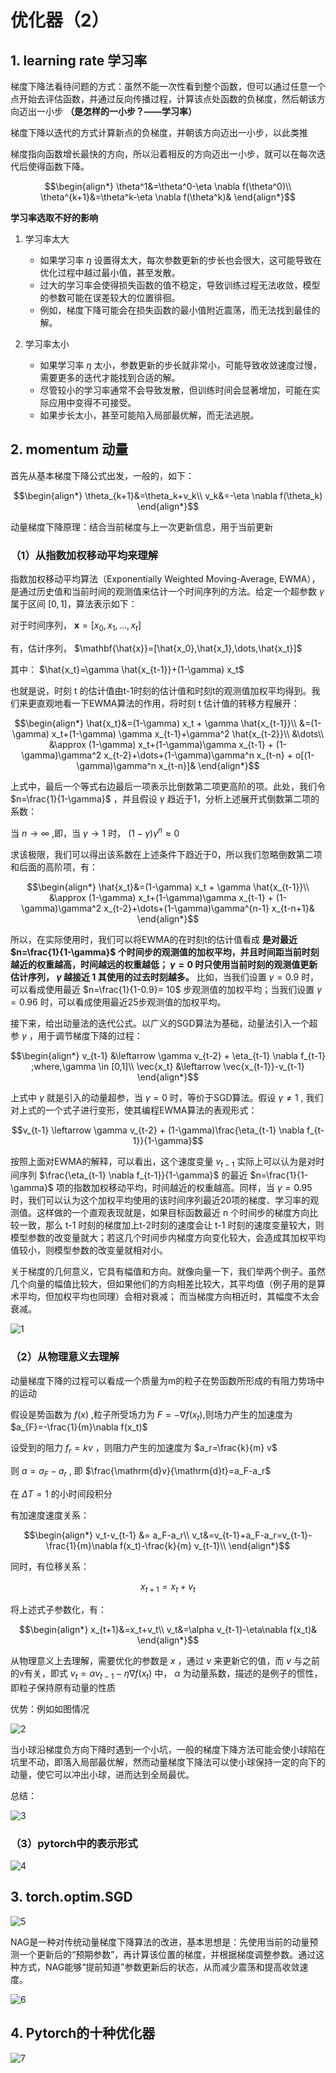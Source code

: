 # 优化器（2）
## 1. learning rate 学习率
梯度下降法看待问题的方式：虽然不能一次性看到整个函数，但可以通过任意一个点开始去评估函数，并通过反向传播过程，计算该点处函数的负梯度，然后朝该方向迈出一小步 **（是怎样的一小步？——学习率）**

梯度下降以迭代的方式计算新点的负梯度，并朝该方向迈出一小步，以此类推

梯度指向函数增长最快的方向，所以沿着相反的方向迈出一小步，就可以在每次迭代后使得函数下降。
```math
\begin{align*}
\theta^1&=\theta^0-\eta \nabla f(\theta^0)\\
\theta^{k+1}&=\theta^k-\eta \nabla f(\theta^k)&
\end{align*}
```

**学习率选取不好的影响**
1. 学习率太大

    - 如果学习率 $\eta$ 设置得太大，每次参数更新的步长也会很大，这可能导致在优化过程中越过最小值，甚至发散。
    - 过大的学习率会使得损失函数的值不稳定，导致训练过程无法收敛，模型的参数可能在误差较大的位置徘徊。
    - 例如，梯度下降可能会在损失函数的最小值附近震荡，而无法找到最佳的解。

2. 学习率太小

    - 如果学习率 $\eta$ 太小，参数更新的步长就非常小，可能导致收敛速度过慢，需要更多的迭代才能找到合适的解。
    - 尽管较小的学习率通常不会导致发散，但训练时间会显著增加，可能在实际应用中变得不可接受。
    - 如果步长太小，甚至可能陷入局部最优解，而无法逃脱。


## 2. momentum 动量
首先从基本梯度下降公式出发，一般的，如下：
```math
\begin{align*}
\theta_{k+1}&=\theta_k+v_k\\
v_k&=-\eta \nabla f(\theta_k)
\end{align*}
```
动量梯度下降原理：结合当前梯度与上一次更新信息，用于当前更新
### （1）从指数加权移动平均来理解
指数加权移动平均算法（Exponentially Weighted Moving-Average, EWMA），是通过历史值和当前时间的观测值来估计一个时间序列的方法。给定一个超参数 $\gamma$ 属于区间 $[0, 1]$，算法表示如下：

对于时间序列， $\mathbf{x}=[x_0,x_1,\dots,x_t]$

有，估计序列， $\mathbf{\hat{x}}=[\hat{x_0},\hat{x_1},\dots,\hat{x_t}]$

其中： $\hat{x_t}=\gamma \hat{x_{t-1}}+(1-\gamma) x_t$

也就是说，时刻 t 的估计值由t-1时刻的估计值和时刻t的观测值加权平均得到。我们来更直观地看一下EWMA算法的作用，将时刻 t 估计值的转移方程展开：
```math
\begin{align*}
\hat{x_t}&=(1-\gamma) x_t + \gamma \hat{x_{t-1}}\\
&=(1-\gamma) x_t+(1-\gamma) \gamma x_{t-1}+\gamma^2 \hat{x_{t-2}}\\
&\dots\\
&\approx (1-\gamma) x_t+(1-\gamma)\gamma x_{t-1} + (1-\gamma)\gamma^2 x_{t-2}+\dots+(1-\gamma)\gamma^n x_{t-n} + o[(1-\gamma)\gamma^n x_{t-n}]&
\end{align*}
```
上式中，最后一个等式右边最后一项表示比倒数第二项更高阶的项。此处，我们令 $n=\frac{1}{1-\gamma}$ ，并且假设 $\gamma$ 趋近于1，分析上述展开式倒数第二项的系数：

当 $n \rightarrow \infty$ ,即，当 $\gamma \rightarrow 1$ 时， $(1-\gamma)\gamma^n \approx 0$ 

求该极限，我们可以得出该系数在上述条件下趋近于0，所以我们忽略倒数第二项和后面的高阶项，有：

```math
\begin{align*}
\hat{x_t}&=(1-\gamma) x_t + \gamma \hat{x_{t-1}}\\
&\approx (1-\gamma) x_t+(1-\gamma)\gamma x_{t-1} + (1-\gamma)\gamma^2 x_{t-2}+\dots+(1-\gamma)\gamma^{n-1} x_{t-n+1}&
\end{align*}
```
所以，在实际使用时，我们可以将EWMA的在时刻t的估计值看成 **是对最近 $n=\frac{1}{1-\gamma}$ 个时间步的观测值的加权平均，并且时间距当前时刻越近的权重越高，时间越远的权重越低； $γ=0$ 时只使用当前时刻的观测值更新估计序列， $γ$  越接近 1 其使用的过去时刻越多。** 比如，当我们设置 $γ=0.9$ 时，可以看成使用最近 $n=\frac{1}{1-0.9}= 10$ 步观测值的加权平均；当我们设置 $γ=0.96$ 时，可以看成使用最近25步观测值的加权平均。

接下来，给出动量法的迭代公式。以广义的SGD算法为基础，动量法引入一个超参 $\gamma$ ，用于调节梯度下降的过程：
```math
\begin{align*}
v_{t-1} &\leftarrow \gamma v_{t-2} + \eta_{t-1} \nabla f_{t-1} ;where,\gamma \in [0,1]\\
\vec{x_t} &\leftarrow \vec{x_{t-1}}-v_{t-1}
\end{align*}
```
上式中 $\gamma$ 就是引入的动量超参，当 $\gamma = 0$ 时，等价于SGD算法。假设 $\gamma \neq 1$ , 我们对上式的一个式子进行变形，使其编程EWMA算法的表观形式：
```math
v_{t-1} \leftarrow \gamma v_{t-2} + (1-\gamma)\frac{\eta_{t-1} \nabla f_{t-1}}{1-\gamma}
```
按照上面对EWMA的解释，可以看出，这个速度变量 $v_{t-1}$ 实际上可以认为是对时间序列 $\frac{\eta_{t-1} \nabla f_{t-1}}{1-\gamma}$ 的最近 $n=\frac{1}{1-\gamma}$ 项的指数加权移动平均，时间越近的权重越高。同样，当 $γ=0.95$ 时，我们可以认为这个加权平均使用的该时间序列最近20项的梯度、学习率的观测值。这样做的一个直观表现就是，如果目标函数最近 n 个时间步的梯度方向比较一致，那么 t-1 时刻的梯度加上t-2时刻的速度会让 t-1 时刻的速度变量较大，则模型参数的改变量就大；若这几个时间步内梯度方向变化较大，会造成其加权平均值较小，则模型参数的改变量就相对小。

关于梯度的几何意义，它具有幅值和方向。就像向量一下，我们举两个例子。虽然几个向量的幅值比较大，但如果他们的方向相差比较大，其平均值（例子用的是算术平均，但加权平均也同理）会相对衰减； 而当梯度方向相近时，其幅度不太会衰减。

![1](ai-self-learning-main/从python开始的ai学习/深度学习%20pytorch/17.%20优化器optimizer（2）/pcs/1.png "1")

### （2）从物理意义去理解
动量梯度下降的过程可以看成一个质量为m的粒子在势函数所形成的有阻力势场中的运动

假设是势函数为 $f(x)$ ,粒子所受场力为 $F=-\nabla f(x_t)$,则场力产生的加速度为 $a_{F}=-\frac{1}{m}\nabla f(x_t)$

设受到的阻力 $f_{r}=kv$ ，则阻力产生的加速度为 $a_r=\frac{k}{m} v$

则 $a=a_F-a_r$ , 即 $\frac{\mathrm{d}v}{\mathrm{d}t}=a_F-a_r$

在 $\Delta T=1$ 的小时间段积分

有加速度速度关系： 
```math
\begin{align*}
v_t-v_{t-1} &= a_F-a_r\\
v_t&=v_{t-1}+a_F-a_r=v_{t-1}-\frac{1}{m}\nabla f(x_t)-\frac{k}{m} v_{t-1}\\
\end{align*}
```
同时，有位移关系：
```math
x_{t+1}=x_t+v_t
```
将上述式子参数化，有：
```math
\begin{align*}
x_{t+1}&=x_t+v_t\\
v_t&=\alpha v_{t-1}-\eta\nabla f(x_t)&
\end{align*}
```
从物理意义上去理解，需要优化的参数是 $x$ ，通过 $v$ 来更新它的值，而 $v$ 与之前的v有关，即式 $v_t=\alpha v_{t-1}-\eta\nabla f(x_t)$ 中， $\alpha$ 为动量系数，描述的是例子的惯性，即粒子保持原有动量的性质

优势：例如如图情况

![2](ai-self-learning-main/从python开始的ai学习/深度学习%20pytorch/17.%20优化器optimizer（2）/pcs/2.png "2")

当小球沿梯度负方向下降时遇到一个小坑，一般的梯度下降方法可能会使小球陷在坑里不动，即落入局部最优解，然而动量梯度下降法可以使小球保持一定的向下的动量，使它可以冲出小球，进而达到全局最优。

总结：

![3](ai-self-learning-main/从python开始的ai学习/深度学习%20pytorch/17.%20优化器optimizer（2）/pcs/3.png)
### （3）pytorch中的表示形式
![4](ai-self-learning-main/从python开始的ai学习/深度学习%20pytorch/17.%20优化器optimizer（2）/pcs/4.png)

## 3. torch.optim.SGD
![5](ai-self-learning-main/从python开始的ai学习/深度学习%20pytorch/17.%20优化器optimizer（2）/pcs/5.png "5")

NAG是一种对传统动量梯度下降算法的改进，基本思想是：先使用当前的动量预测一个更新后的“预期参数”，再计算该位置的梯度，并根据梯度调整参数。通过这种方式，NAG能够“提前知道”参数更新后的状态，从而减少震荡和提高收敛速度。

![6](ai-self-learning-main/从python开始的ai学习/深度学习%20pytorch/17.%20优化器optimizer（2）/pcs/6.png "6")
## 4. Pytorch的十种优化器
![7](ai-self-learning-main/从python开始的ai学习/深度学习%20pytorch/17.%20优化器optimizer（2）/pcs/7.png "7")